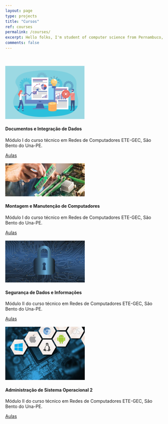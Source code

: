 ```yaml
---
layout: page
type: projects
title: "Cursos"
ref: courses
permalink: /courses/
excerpt: Hello folks, I'm student of computer science from Pernambuco, Brazil. This blog is for documentation about my research journey,  programming and related.
comments: false
---
```

<br/>

<br/>

<div class="card">
  <img src="/assets/images/dados.png" alt="Course" style="width:50%">
  <div class="container">
    <h4><b>Documentos e Integração de Dados</b></h4>
    <p>Módulo I do curso técnico em Redes de Computadores ETE-GEC, São Bento do Una-PE.</p>
    <!-- <hr> -->
    <a href="/did" class="btn">Aulas</a>  
    </div>
</div>
<br/>
<div class="card">
  <img src="/assets/images/mmc.jpeg" alt="Course" style="width:50%">
  <div class="container">
    <h4><b>Montagem e Manutenção de Computadores</b></h4>
    <p>Módulo I do curso técnico em Redes de Computadores ETE-GEC, São Bento do Una-PE.</p>
    <!-- <hr> -->
    <a href="/mmc" class="btn" target="blank">Aulas</a>  
    </div>
</div>

<br/>
<div class="card">
  <img src="/assets/images/sdi.jpg" alt="Course" style="width:50%">
  <div class="container">
    <h4><b>Segurança de Dados e Informações</b></h4>
    <p>Módulo II do curso técnico em Redes de Computadores ETE-GEC, São Bento do Una-PE.</p>
    <!-- <hr> -->
    <a href="/sdi" class="btn" target="blank">Aulas</a>  
    </div>
</div>
<br/>
<div class="card">
  <img src="/assets/images/aso2.jpg" alt="Course" style="width:50%">
  <div class="container">
    <h4><b>Administração de Sistema Operacional 2</b></h4>
    <p>Módulo II do curso técnico em Redes de Computadores ETE-GEC, São Bento do Una-PE.</p>
    <!-- <hr> -->
    <a href="/aso2" class="btn" target="blank">Aulas</a>  
    </div>
</div>
